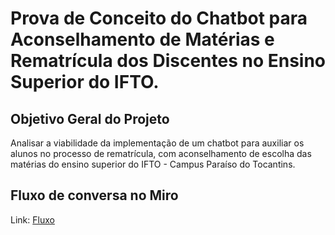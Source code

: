 # Prova de Conceito do Chatbot para Aconselhamento de Matérias e Rematrícula dos Discentes no Ensino Superior do IFTO.

## Objetivo Geral do Projeto

Analisar a viabilidade da implementação de um chatbot para auxiliar os alunos no processo de rematrícula, com aconselhamento de escolha das matérias do ensino superior do IFTO - Campus Paraíso do Tocantins.

## Fluxo de conversa no Miro
Link: [Fluxo](https://miro.com/app/board/uXjVOoFTVB0=/?share_link_id=139014382731)
